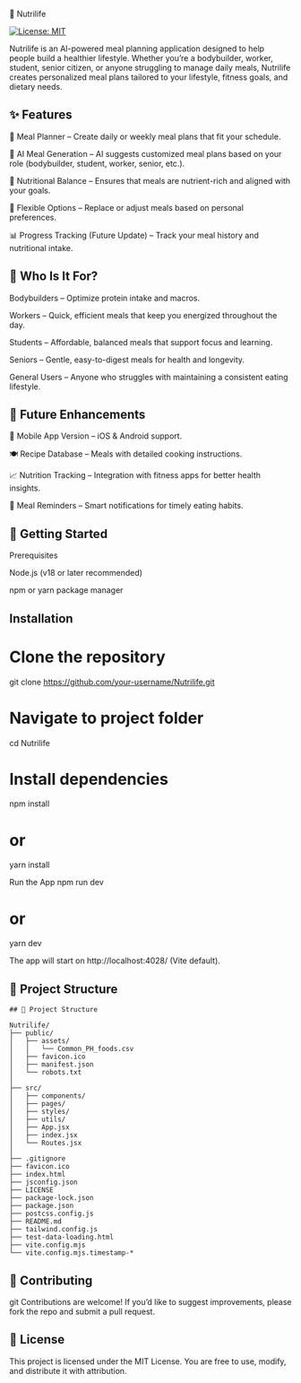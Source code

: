 🥗 Nutrilife

[![License: MIT](https://img.shields.io/badge/License-MIT-yellow.svg)](https://opensource.org/licenses/MIT)

Nutrilife is an AI-powered meal planning application designed to help people build a healthier lifestyle. Whether you’re a bodybuilder, worker, student, senior citizen, or anyone struggling to manage daily meals, Nutrilife creates personalized meal plans tailored to your lifestyle, fitness goals, and dietary needs.


## ✨ Features

📅 Meal Planner – Create daily or weekly meal plans that fit your schedule.

🤖 AI Meal Generation – AI suggests customized meal plans based on your role (bodybuilder, student, worker, senior, etc.).

🥦 Nutritional Balance – Ensures that meals are nutrient-rich and aligned with your goals.

🔄 Flexible Options – Replace or adjust meals based on personal preferences.

📊 Progress Tracking (Future Update) – Track your meal history and nutritional intake.



## 👥 Who Is It For?

Bodybuilders – Optimize protein intake and macros.

Workers – Quick, efficient meals that keep you energized throughout the day.

Students – Affordable, balanced meals that support focus and learning.

Seniors – Gentle, easy-to-digest meals for health and longevity.

General Users – Anyone who struggles with maintaining a consistent eating lifestyle.



## 📌 Future Enhancements

📱 Mobile App Version – iOS & Android support.

🍽 Recipe Database – Meals with detailed cooking instructions.

📈 Nutrition Tracking – Integration with fitness apps for better health insights.

🔔 Meal Reminders – Smart notifications for timely eating habits.



## 🚀 Getting Started

Prerequisites

Node.js
 (v18 or later recommended)

npm or yarn package manager


## Installation


# Clone the repository
git clone https://github.com/your-username/Nutrilife.git

# Navigate to project folder
cd Nutrilife

# Install dependencies
npm install
# or
yarn install

Run the App
npm run dev
# or
yarn dev


The app will start on   http://localhost:4028/ (Vite default).



## 📂 Project Structure
```
## 📂 Project Structure

Nutrilife/
├── public/
│   ├── assets/
│   │   └── Common_PH_foods.csv
│   ├── favicon.ico
│   ├── manifest.json
│   └── robots.txt
│
├── src/
│   ├── components/
│   ├── pages/
│   ├── styles/
│   ├── utils/
│   ├── App.jsx
│   ├── index.jsx
│   └── Routes.jsx
│
├── .gitignore
├── favicon.ico
├── index.html
├── jsconfig.json
├── LICENSE
├── package-lock.json
├── package.json
├── postcss.config.js
├── README.md
├── tailwind.config.js
├── test-data-loading.html
├── vite.config.mjs
└── vite.config.mjs.timestamp-*

```

## 🤝 Contributing

git 
Contributions are welcome!
If you’d like to suggest improvements, please fork the repo and submit a pull request.



## 📜 License

This project is licensed under the MIT License. You are free to use, modify, and distribute it with attribution.